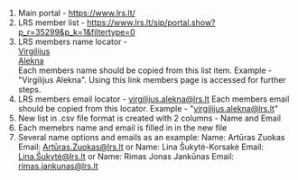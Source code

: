 1. Main portal - https://www.lrs.lt/
2. LRS member list - https://www.lrs.lt/sip/portal.show?p_r=35299&p_k=1&filtertype=0
3. LRS members name locator - <div class="sn-list-name"><a title="Virgilijus Alekna" class="smn-name link" href="https://www.lrs.lt/sip/portal.show?p_r=35299&amp;p_k=1&amp;p_a=498&amp;p_asm_id=79162">
            Virgilijus<br><span class="smn-pavarde">Alekna</span></a></div>
            Each members name should be copied from this list item. Example - "Virgilijus Alekna". Using this link members page is accessed for further steps.
4. LRS members email locator - <a title="Telefono numeris" class="link" href="mailto:virgilijus.alekna@lrs.lt">virgilijus.alekna@lrs.lt</a>
            Each members email should be copied from this locator. Example - "virgilijus.alekna@lrs.lt"
5. New list in .csv file format is created with 2 columns - Name and Email 
6. Each memebrs name and email is filled in in the new file
7. Several name options and emails as an example:
    Name: Artūras Zuokas
    Email: Artūras.Zuokas@lrs.lt 
    or 
    Name: Lina Šukytė-Korsakė
    Email: Lina.Šukytė@lrs.lt
    or
    Name: Rimas Jonas Jankūnas
    Email: rimas.jankunas@lrs.lt
    

